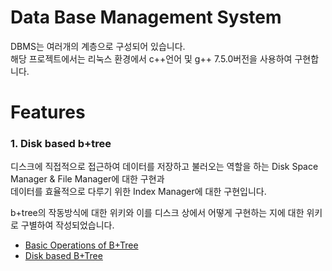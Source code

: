 Data Base Management System
===========================
DBMS는 여러개의 계층으로 구성되어 있습니다.   
해당 프로젝트에서는 리눅스 환경에서 c++언어 및 g++ 7.5.0버전을 사용하여 구현합니다.   
   
Features
========
### 1. Disk based b+tree   
디스크에 직접적으로 접근하여 데이터를 저장하고 불러오는 역할을 하는 Disk Space Manager & File Manager에 대한 구현과    
데이터를 효율적으로 다루기 위한 Index Manager에 대한 구현입니다.    
   
b+tree의 작동방식에 대한 위키와 이를 디스크 상에서 어떻게 구현하는 지에 대한 위키로 구별하여 작성되었습니다.     
+ [Basic Operations of B+Tree](https://hconnect.hanyang.ac.kr/2020_ite2038_11800/2020_ite2038_2016025650/-/wikis/Disk-based-b-tree(Milestone1))
+ [Disk based B+Tree](https://hconnect.hanyang.ac.kr/2020_ite2038_11800/2020_ite2038_2016025650/-/wikis/Disk-based-b-tree(Milestone2))